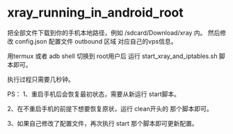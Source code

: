# xray_running_in_android_root

把全部文件下载到你的手机本地路径，例如 /sdcard/Download/xray 内。
然后修改 config.json 配置文件 outbound 区域 对应自己的vps信息。

用termux 或者 adb shell  切换到 root用户后 运行 start_xray_and_iptables.sh 脚本即可。

执行过程只需要几秒钟。

PS：
1、重启手机后会恢复最初状态，需要从新运行 start脚本。

2、在不重启手机的前提下想要恢复原状，运行 clean开头的 那个脚本即可。

3、如果自己修改了配置文件，再次执行 start 那个脚本即可更新配置。
